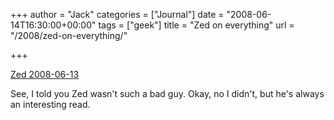 +++
author = "Jack"
categories = ["Journal"]
date = "2008-06-14T16:30:00+00:00"
tags = ["geek"]
title = "Zed on everything"
url = "/2008/zed-on-everything/"

+++

[Zed 2008-06-13][1]

See, I told you Zed wasn't such a bad guy. Okay, no I didn't, but he's always an interesting read.

 [1]: http://www.zedshaw.com/blog/2008-06-13.html "Zed 2008-06-13"